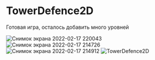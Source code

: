 # TowerDefence2D
Готовая игра, осталось добавить много уровней

![Снимок экрана 2022-02-17 220043](https://user-images.githubusercontent.com/99825604/154532324-ccafc9eb-2207-4053-a14d-2324977b4e06.png)
![Снимок экрана 2022-02-17 214726](https://user-images.githubusercontent.com/99825604/154531982-d6e3af7c-a1d2-4819-9e61-442d4960b643.png)
![Снимок экрана 2022-02-17 214912](https://user-images.githubusercontent.com/99825604/154532357-22f7b45c-11cc-4434-9770-a6c083720240.png)
![TowerDefence2D](https://user-images.githubusercontent.com/99825604/154532380-705243cb-ed3d-41f5-8ab1-e857daddfa2e.gif)

